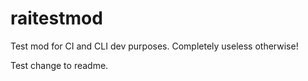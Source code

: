 # raitestmod

Test mod for CI and CLI dev purposes.
Completely useless otherwise!

Test change to readme.
